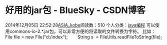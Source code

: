 # 好用的jar包 - BlueSky - CSDN博客
2014年12月05日 22:52:28[ASIA_kobe](https://me.csdn.net/ASIA_kobe)阅读数：510
个人分类：[java编程](https://blog.csdn.net/ASIA_kobe/article/category/2863525)
可以使用commons-io-2.*.jar包，可以非常方便的将读取的文件转换为字符。
比如： File file = new File("d:/index");
       String s  = FileUtils.readFileToString(file);
